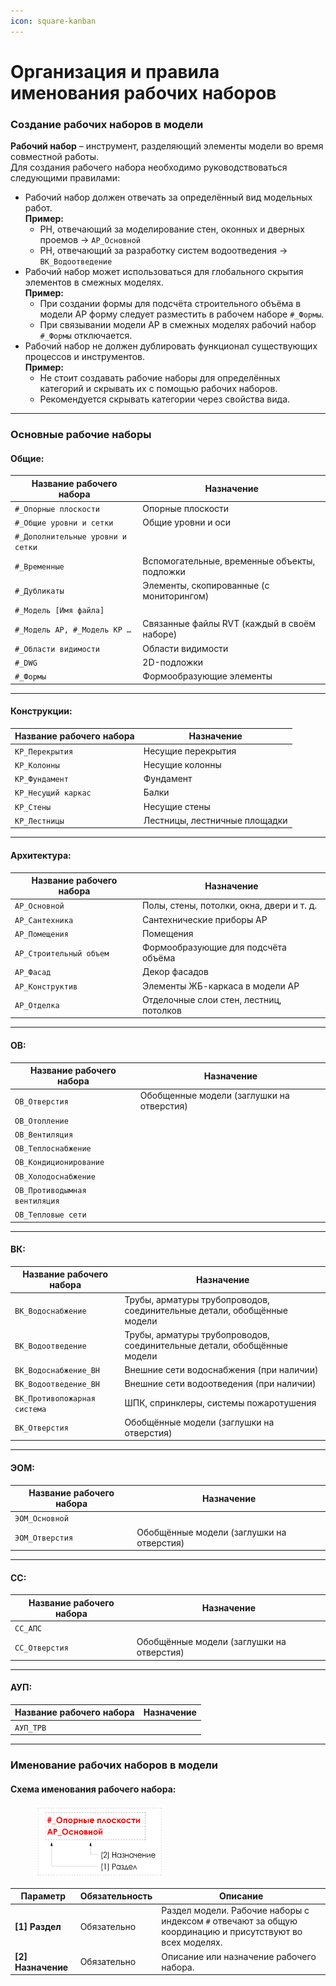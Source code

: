 ```yaml
---
icon: square-kanban
---
```


# Организация и правила именования рабочих наборов

### Создание рабочих наборов в модели

**Рабочий набор** – инструмент, разделяющий элементы модели во время совместной работы.\
Для создания рабочего набора необходимо руководствоваться следующими правилами:

* Рабочий набор должен отвечать за определённый вид модельных работ.\
  **Пример:**
  * РН, отвечающий за моделирование стен, оконных и дверных проемов → `АР_Основной`
  * РН, отвечающий за разработку систем водоотведения → `ВК_Водоотведение`
* Рабочий набор может использоваться для глобального скрытия элементов в смежных моделях.\
  **Пример:**
  * При создании формы для подсчёта строительного объёма в модели АР форму следует разместить в рабочем наборе `#_Формы`.
  * При связывании модели АР в смежных моделях рабочий набор `#_Формы` отключается.
* Рабочий набор не должен дублировать функционал существующих процессов и инструментов.\
  **Пример:**
  * Не стоит создавать рабочие наборы для определённых категорий и скрывать их с помощью рабочих наборов.
  * Рекомендуется скрывать категории через свойства вида.

***

### Основные рабочие наборы

#### Общие:

| Название рабочего набора          | Назначение                                   |
| --------------------------------- | -------------------------------------------- |
| `#_Опорные плоскости`             | Опорные плоскости                            |
| `#_Общие уровни и сетки`          | Общие уровни и оси                           |
| `#_Дополнительные уровни и сетки` |                                              |
| `#_Временные`                     | Вспомогательные, временные объекты, подложки |
| `#_Дубликаты`                     | Элементы, скопированные (с мониторингом)     |
| `#_Модель [Имя файла]`            |                                              |
| `#_Модель АР, #_Модель КР …`      | Связанные файлы RVT (каждый в своём наборе)  |
| `#_Области видимости`             | Области видимости                            |
| `#_DWG`                           | 2D-подложки                                  |
| `#_Формы`                         | Формообразующие элементы                     |

***

#### Конструкции:

| Название рабочего набора | Назначение                    |
| ------------------------ | ----------------------------- |
| `КР_Перекрытия`          | Несущие перекрытия            |
| `КР_Колонны`             | Несущие колонны               |
| `КР_Фундамент`           | Фундамент                     |
| `КР_Несущий каркас`      | Балки                         |
| `КР_Стены`               | Несущие стены                 |
| `КР_Лестницы`            | Лестницы, лестничные площадки |

***

#### Архитектура:

| Название рабочего набора | Назначение                                |
| ------------------------ | ----------------------------------------- |
| `АР_Основной`            | Полы, стены, потолки, окна, двери и т. д. |
| `АР_Сантехника`          | Сантехнические приборы АР                 |
| `АР_Помещения`           | Помещения                                 |
| `АР_Строительный объем`  | Формообразующие для подсчёта объёма       |
| `АР_Фасад`               | Декор фасадов                             |
| `АР_Конструктив`         | Элементы ЖБ-каркаса в модели АР           |
| `АР_Отделка`             | Отделочные слои стен, лестниц, потолков   |

***

#### ОВ:

| Название рабочего набора      | Назначение                                |
| ----------------------------- | ----------------------------------------- |
| `ОВ_Отверстия`                | Обобщенные модели (заглушки на отверстия) |
| `ОВ_Отопление`                |                                           |
| `ОВ_Вентиляция`               |                                           |
| `ОВ_Теплоснабжение`           |                                           |
| `ОВ_Кондиционирование`        |                                           |
| `ОВ_Холодоснабжение`          |                                           |
| `ОВ_Противодымная вентиляция` |                                           |
| `ОВ_Тепловые сети`            |                                           |

***

#### ВК:

| Название рабочего набора     | Назначение                                                              |
| ---------------------------- | ----------------------------------------------------------------------- |
| `ВК_Водоснабжение`           | Трубы, арматуры трубопроводов, соединительные детали, обобщённые модели |
| `ВК_Водоотведение`           | Трубы, арматуры трубопроводов, соединительные детали, обобщённые модели |
| `ВК_Водоснабжение_ВН`        | Внешние сети водоснабжения (при наличии)                                |
| `ВК_Водоотведение_ВН`        | Внешние сети водоотведения (при наличии)                                |
| `ВК_Противопожарная система` | ШПК, спринклеры, системы пожаротушения                                  |
| `ВК_Отверстия`               | Обобщённые модели (заглушки на отверстия)                               |

***

#### ЭОМ:

| Название рабочего набора | Назначение                                |
| ------------------------ | ----------------------------------------- |
| `ЭОМ_Основной`           |                                           |
| `ЭОМ_Отверстия`          | Обобщённые модели (заглушки на отверстия) |

***

#### СС:

| Название рабочего набора | Назначение                                |
| ------------------------ | ----------------------------------------- |
| `СС_АПС`                 |                                           |
| `СС_Отверстия`           | Обобщённые модели (заглушки на отверстия) |

***

#### АУП:

| Название рабочего набора | Назначение |
| ------------------------ | ---------- |
| `АУП_ТРВ`                |            |

***

### Именование рабочих наборов в модели

#### Схема именования рабочего набора:

<div align="left"><figure><img src="../.gitbook/assets/image (7) (1).png" alt="" width="205"><figcaption></figcaption></figure></div>

| Параметр            | Обязательность | Описание                                                                                                   |
| ------------------- | -------------- | ---------------------------------------------------------------------------------------------------------- |
| **\[1] Раздел**     | Обязательно    | Раздел модели. Рабочие наборы с индексом `#` отвечают за общую координацию и присутствуют во всех моделях. |
| **\[2] Назначение** | Обязательно    | Описание или назначение рабочего набора.                                                                   |
